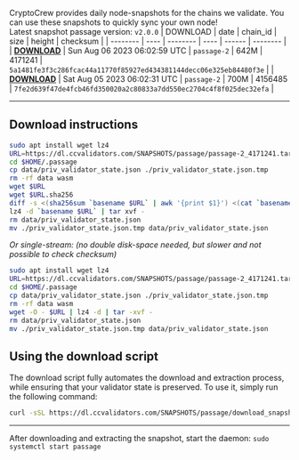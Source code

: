 CryptoCrew provides daily node-snapshots for the chains we validate. You can use these snapshots to quickly sync your own node!  
Latest snapshot passage version: `v2.0.0`
| DOWNLOAD | date | chain_id | size | height | checksum |
| -------- | ---- | -------- | ---- | ------ | -------- |
| **[DOWNLOAD](https://dl.ccvalidators.com/SNAPSHOTS/$CHAIN_NAME/passage-2_4171241.tar.lz4)** | Sun Aug 06 2023 06:02:59 UTC | `passage-2` | 642M | 4171241 | `5a1481fe3f3c286fcac44a11770f85927ed434381144decc06e325eb84480f3e` |
| **[DOWNLOAD](https://dl.ccvalidators.com/SNAPSHOTS/$CHAIN_NAME/passage-2_4156485.tar.lz4)** | Sat Aug 05 2023 06:02:31 UTC | `passage-2` | 700M | 4156485 | `7fe2d639f47de4fcb46fd350020a2c80833a7dd550ec2704c4f8f025dec32efa` |
 
---
## Download instructions
 
```sh
sudo apt install wget lz4
URL=https://dl.ccvalidators.com/SNAPSHOTS/passage/passage-2_4171241.tar.lz4
cd $HOME/.passage
cp data/priv_validator_state.json ./priv_validator_state.json.tmp
rm -rf data wasm
wget $URL
wget $URL.sha256
diff -s <(sha256sum `basename $URL` | awk '{print $1}') <(cat `basename $URL`.sha256)
lz4 -d `basename $URL` | tar xvf -
rm data/priv_validator_state.json
mv ./priv_validator_state.json.tmp data/priv_validator_state.json
```
*Or single-stream: (no double disk-space needed, but slower and not possible to check checksum)*
```sh
sudo apt install wget lz4
URL=https://dl.ccvalidators.com/SNAPSHOTS/passage/passage-2_4171241.tar.lz4
cd $HOME/.passage
cp data/priv_validator_state.json ./priv_validator_state.json.tmp
rm -rf data wasm
wget -O - $URL | lz4 -d | tar -xvf -
rm data/priv_validator_state.json
mv ./priv_validator_state.json.tmp data/priv_validator_state.json
```
## Using the download script
 
The download script fully automates the download and extraction process, while ensuring that your validator state is preserved. To use it, simply run the following command:
 
```sh
curl -sSL https://dl.ccvalidators.com/SNAPSHOTS/passage/download_snapshot.sh | bash
```
---
After downloading and extracting the snapshot, start the daemon: `sudo systemctl start passage`
